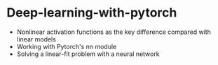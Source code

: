 # Deep-learning-with-pytorch

* Nonlinear activation functions as the key difference compared with linear models
* Working with Pytorch's nn module
* Solving a linear-fit problem with a neural network
